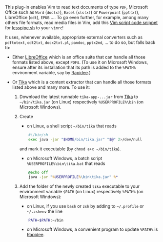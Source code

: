 This plug-in enables Vim to read text documents of type `PDF`, Microsoft Office such as `Word` (`doc(x)`), `Excel` (`xls(x)`) or `Powerpoint` (`ppt(x)`), LibreOffice (`odt`), `EPUB` ....
To go even further, for example, among many others file formats, read media files in Vim, add this [Vim script code snippet](https://github.com/wofr06/lesspipe/wiki/snippet-to-read-unrecognized-files-through-lesspipe-in-Vim) for [lesspipe.sh](https://github.com/wofr06/lesspipe/) to your `vimrc`!

It uses, whenever available, appropriate external converters such as `pdftotext`, `odt2txt`, `docx2txt.pl`, `pandoc`, `pptx2md`, ... to do so, but falls back to:

- Either [LibreOffice](https://www.libreoffice.org/download/download/) which is an office suite that can handle all those formats listed above, except `PDF`s.
    (To use it on Microsoft Windows, ensure after its installation that its path is added to the `%PATH%` environment variable, say by [Rapidee](http://www.rapidee.com/).)
- Or [Tika](https://tika.apache.org/download.html) which is a content extractor that can handle all those formats listed above and many more.
    To use it:

    1. Download the latest runnable `tika-app-...jar` from [Tika](https://tika.apache.org/download.html) to `~/bin/tika.jar` (on Linux) respectively `%USERPROFILE%\bin` (on Microsoft Windows).

    0. Create

        - on Linux, a shell script `~/bin/tika` that reads
        ```sh
            #!/bin/sh
            exec java -jar "$HOME/bin/tika.jar" "$@" 2>/dev/null
        ```
        and mark it executable (by `chmod a+x ~/bin/tika`).

        - on Microsoft Windows, a batch script `%USERPROFILE%\bin\tika.bat` that reads
        ```bat
            @echo off
            java -jar "%USERPROFILE%\bin\tika.jar" %*
        ```

    0. Add the folder of the newly created `tika` executable to your environment variable `$PATH` (on Linux) respectively `%PATH%` (on Microsoft Windows):

        - on Linux, if you use `bash` or `zsh` by adding to `~/.profile` or `~/.zshenv` the line

        ```sh
            PATH=$PATH:~/bin
        ```

        - on Microsoft Windows, a convenient program to update `%PATH%` is [Rapidee](http://www.rapidee.com/).

